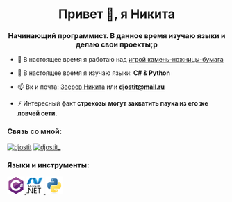 <h1 align="center">Привет 👋, я Никита</h1>
<h3 align="center">Начинающий программист. В данное время изучаю языки и делаю свои проекты;p</h3>

- 🔭 В настоящее время я работаю над [игрой камень-ножницы-бумага](https://github.com/Djostit/Rock-Paper-Scissors)

- 🌱 В настоящее время я изучаю языки: **C# & Python**

- 📫 Вк и почта: [Зверев Никита](https://vk.com/djostit) или **djostit@mail.ru**

- ⚡ Интересный факт **стрекозы могут захватить паука из его же ловчей сети.**

<h3 align="left">Связь со мной:</h3>
<p align="left">
<a href="https://twitter.com/djostit" target="blank"><img align="center" src="https://raw.githubusercontent.com/rahuldkjain/github-profile-readme-generator/master/src/images/icons/Social/twitter.svg" alt="djostit" height="30" width="40" /></a>
<a href="https://instagram.com/djostit_" target="blank"><img align="center" src="https://raw.githubusercontent.com/rahuldkjain/github-profile-readme-generator/master/src/images/icons/Social/instagram.svg" alt="djostit_" height="30" width="40" /></a>
</p>

<h3 align="left">Языки и инструменты:</h3>
<p align="left"> <a href="https://www.w3schools.com/cs/" target="_blank" rel="noreferrer"> <img src="https://raw.githubusercontent.com/devicons/devicon/master/icons/csharp/csharp-original.svg" alt="csharp" width="40" height="40"/> </a> <a href="https://dotnet.microsoft.com/" target="_blank" rel="noreferrer"> <img src="https://raw.githubusercontent.com/devicons/devicon/master/icons/dot-net/dot-net-original-wordmark.svg" alt="dotnet" width="40" height="40"/> </a> <a href="https://www.python.org" target="_blank" rel="noreferrer"> <img src="https://raw.githubusercontent.com/devicons/devicon/master/icons/python/python-original.svg" alt="python" width="40" height="40"/> </a> </p>
